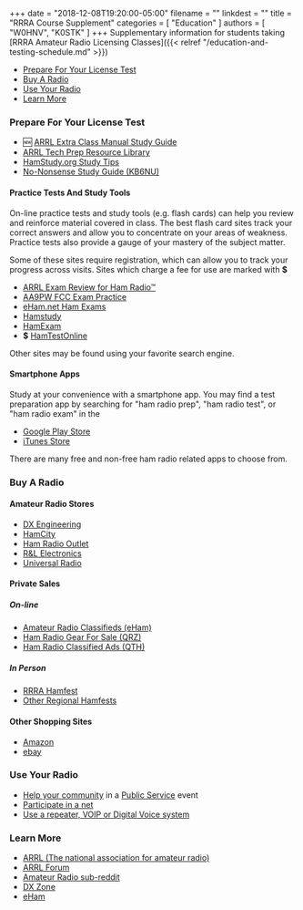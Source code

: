 +++
date = "2018-12-08T19:20:00-05:00"
filename = ""
linkdest = ""
title = "RRRA Course Supplement"
categories = [ "Education" ]
authors = [ "W0HNV", "K0STK" ]
+++
Supplementary information for students taking
[RRRA Amateur Radio Licensing Classes]({{< relref "/education-and-testing-schedule.md" >}})

<!--more-->

* [Prepare For Your License Test](#prepare-for-your-license-test)
* [Buy A Radio](#buy-a-radio)
* [Use Your Radio](#use-your-radio)
* [Learn More](#learn-more)

### Prepare For Your License Test

* :new: [ARRL Extra Class Manual Study Guide](http://www.arrl.org/files/file/Extra%20Class%20License%20Manual/ECLM%2011th%20edition/ECLM%202016%20Studyguide.pdf) 
* [ARRL Tech Prep Resource Library](http://www.arrl.org/tech-prep-resource-library)
* [HamStudy.org Study Tips](https://hamstudy.org/content/study_tips)
* [No-Nonsense Study Guide \(KB6NU\)](https://www.kb6nu.com/study-guides/)

#### Practice Tests And Study Tools

On-line practice tests and study tools (e.g. flash cards) can help you
review and reinforce material covered in class. The best flash card
sites track your correct answers and allow you to concentrate on your
areas of weakness. Practice tests also provide a gauge of your mastery
of the subject matter.

Some of these sites require registration, which can allow you to track
your progress across visits. Sites which charge a fee for use are marked
with **&#36;**

* [ARRL Exam Review for Ham Radio&trade;](http://arrlexamreview.appspot.com/)
* [AA9PW FCC Exam Practice](http://aa9pw.com/radio/)
* [eHam.net Ham Exams](http://www.eham.net/exams/)
* [Hamstudy](https://hamstudy.org/)
* [HamExam](https://hamexam.org/)
* **&#36;** [HamTestOnline](http://www.hamradiolicenseexam.com/)

Other sites may be found using your favorite search engine.

#### Smartphone Apps

Study at your convenience with a smartphone app. You may find a test
preparation app by searching for "ham radio prep", "ham radio test", or
"ham radio exam" in the

* [Google Play Store](https://play.google.com/)
* [iTunes Store](https://apple.com/itunes/)

There are many free and non-free ham radio related apps to choose from.

### Buy A Radio

#### Amateur Radio Stores

* [DX Engineering](https://www.dxengineering.com/)
* [HamCity](https://hamcity.com/)
* [Ham Radio Outlet](https://www.hamradio.com/)
* [R&L Electronics](http://www.randl.com/shop/catalog/index.php)
* [Universal Radio](https://www.universal-radio.com/)

#### Private Sales

##### On-line

* [Amateur Radio Classifieds \(eHam\)](https://www.eham.net/classifieds/)
* [Ham Radio Gear For Sale \(QRZ\)](http://forums.qrz.com/index.php?forums/ham-radio-gear-for-sale.7/)
* [Ham Radio Classified Ads \(QTH\)](https://swap.qth.com/)

##### In Person

* [RRRA Hamfest](https://rrra.org/dates/hamfest/)
* [Other Regional Hamfests](https://rrra.org/dates/regional-hamfests)

#### Other Shopping Sites

* [Amazon](https://www.amazon.com/)
* [ebay](https://www.ebay.com/)

### Use Your Radio

* [Help your community](/dates/public-service) in a [Public Service](http://www.arrl.org/public-service) event
* [Participate in a net](/nets/)
* [Use a repeater, VOIP or Digital Voice system](/radios/list/)

### Learn More 

* [ARRL \(The national association for amateur radio\)](http://www.arrl.org/)
* [ARRL Forum](http://www.arrl.org/forums)
* [Amateur Radio sub-reddit](https://reddit.com/r/amateur-radio) 
* [DX Zone](https://www.dxzone.com/)
* [eHam](https://www.eham.net/)

